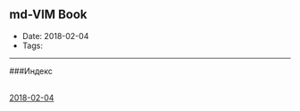 ## md-VIM Book

* Date: 2018-02-04
* Tags: 


---
###Индекс
<br><br>

[2018-02-04](https://tchnmf.github.io/html/blog.2018-02-04.html)
